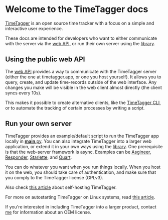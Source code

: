 # Welcome to the TimeTagger docs

[TimeTagger](https://timetagger.app) is an open source time tracker
with a focus on a simple and interactive user experience.

These docs are intended for developers who want to either
communicate with the server via the [web API](webapi.md), or
run their own server using the [library](libapi.md).


## Using the public web API

The [web API](webapi.md) provides a way to communicate with the TimeTagger server
(either the one at timetagger.app, or one you host yourself). It allows you
to query, create, and update time-records outside of the web interface.
Any changes you make will be visible in the web client almost directly (the client syncs every 10s).

This makes it possible to create alternative clients, like the [TimeTagger CLI](https://github.com/almarklein/timetagger_cli),
or to automate the tracking of certain processes by writing a script.


## Run your own server

TimeTagger provides an example/default script to run the TimeTagger app locally
in [__main__.py](https://github.com/almarklein/timetagger/blob/main/timetagger/__main__.py).
You can also integrate TimeTagger into a larger web application, or extend
it in your own ways using the [library](libapi.md).
One prerequisite is that the web-server framework is
async. Examples can be [Asgineer](https://github.com/almarklein/asgineer),
[Responder](https://github.com/taoufik07/responder),
[Starlette](https://github.com/encode/starlette), and
[Quart](https://pgjones.gitlab.io/quart/).

You can do whatever you want when you run things locally. When you host it
on the web, you should take care of authentication, and make sure that you
comply to the TimeTagger license (GPLv3).

Also check [this article](https://timetagger.app/articles/selfhost/) about self-hosting TimeTagger.

For more on autostarting TimeTagger on Linux systems, read [this article](https://tderflinger.com/en/using-systemd-to-start-a-python-application-with-virtualenv).

If you're interested in including TimeTagger into a larger product,
contact [me](https://almarklein.org) for information about an OEM license.
